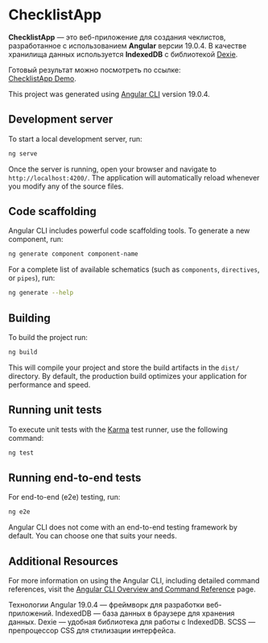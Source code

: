 # ChecklistApp

**ChecklistApp** — это веб-приложение для создания чеклистов, разработанное с использованием **Angular** версии 19.0.4. В качестве хранилища данных используется **IndexedDB** с библиотекой [Dexie](https://dexie.org).

Готовый результат можно посмотреть по ссылке:  
[ChecklistApp Demo](https://checklist-app-angular.netlify.app/checklist).

This project was generated using [Angular CLI](https://github.com/angular/angular-cli) version 19.0.4.

## Development server

To start a local development server, run:

```bash
ng serve
```

Once the server is running, open your browser and navigate to `http://localhost:4200/`. The application will automatically reload whenever you modify any of the source files.

## Code scaffolding

Angular CLI includes powerful code scaffolding tools. To generate a new component, run:

```bash
ng generate component component-name
```

For a complete list of available schematics (such as `components`, `directives`, or `pipes`), run:

```bash
ng generate --help
```

## Building

To build the project run:

```bash
ng build
```

This will compile your project and store the build artifacts in the `dist/` directory. By default, the production build optimizes your application for performance and speed.

## Running unit tests

To execute unit tests with the [Karma](https://karma-runner.github.io) test runner, use the following command:

```bash
ng test
```

## Running end-to-end tests

For end-to-end (e2e) testing, run:

```bash
ng e2e
```

Angular CLI does not come with an end-to-end testing framework by default. You can choose one that suits your needs.

## Additional Resources

For more information on using the Angular CLI, including detailed command references, visit the [Angular CLI Overview and Command Reference](https://angular.dev/tools/cli) page.

Технологии
Angular 19.0.4 — фреймворк для разработки веб-приложений.
IndexedDB — база данных в браузере для хранения данных.
Dexie — удобная библиотека для работы с IndexedDB.
SCSS — препроцессор CSS для стилизации интерфейса.
